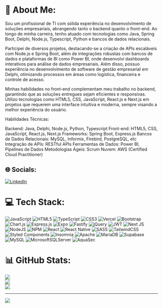 # 💫 About Me:
Sou um profissional de TI com sólida experiência no desenvolvimento de soluções empresariais, abrangendo tanto o backend quanto o front-end. Ao longo de minha carreira, tenho atuado com tecnologias como Java, Spring Boot, Delphi, Node.js, Typescript, Python e bancos de dados relacionais.

Participei de diversos projetos, destacando-se a criação de APIs escaláveis com Node.js e Spring Boot, além de integrações robustas com bancos de dados e plataformas de BI como Power BI, onde desenvolvi dashboards interativos para análise de dados empresariais. Além disso, possuo experiência no desenvolvimento de software de gestão empresarial em Delphi, otimizando processos em áreas como logística, financeira e controle de acesso.

Minhas habilidades no front-end complementam meu trabalho no backend, garantindo que as soluções entregues sejam eficientes e responsivas. Utilizo tecnologias como HTML5, CSS, JavaScript, React.js e Next.js em projetos que requerem uma interface intuitiva e moderna, sempre visando a melhor experiência do usuário.

Habilidades Técnicas:

Backend: Java, Delphi, Node.js, Python, Typescript
Front-end: HTML5, CSS, JavaScript, React.js, Next.js
Frameworks: Spring Boot, Express.js
Bancos de Dados Relacionais: MySQL, Informix, Firebird, PostgreSQL, etc
Integração de APIs: RESTful APIs
Ferramentas de Dados: Power BI, Pipelines de Dados
Metodologias Ágeis: Scrum
Nuvem: AWS (Certified Cloud Practitioner)


## 🌐 Socials:
[![LinkedIn](https://img.shields.io/badge/LinkedIn-%230077B5.svg?logo=linkedin&logoColor=white)](https://linkedin.com/in/ramon-ferreira-1aab29b8) 

# 💻 Tech Stack:
![JavaScript](https://img.shields.io/badge/javascript-%23323330.svg?style=for-the-badge&logo=javascript&logoColor=%23F7DF1E) ![HTML5](https://img.shields.io/badge/html5-%23E34F26.svg?style=for-the-badge&logo=html5&logoColor=white) ![TypeScript](https://img.shields.io/badge/typescript-%23007ACC.svg?style=for-the-badge&logo=typescript&logoColor=white) ![CSS3](https://img.shields.io/badge/css3-%231572B6.svg?style=for-the-badge&logo=css3&logoColor=white) ![Vercel](https://img.shields.io/badge/vercel-%23000000.svg?style=for-the-badge&logo=vercel&logoColor=white) ![Bootstrap](https://img.shields.io/badge/bootstrap-%23563D7C.svg?style=for-the-badge&logo=bootstrap&logoColor=white) ![Chart.js](https://img.shields.io/badge/chart.js-F5788D.svg?style=for-the-badge&logo=chart.js&logoColor=white) ![Express.js](https://img.shields.io/badge/express.js-%23404d59.svg?style=for-the-badge&logo=express&logoColor=%2361DAFB) ![Expo](https://img.shields.io/badge/expo-1C1E24?style=for-the-badge&logo=expo&logoColor=#D04A37) ![Fastify](https://img.shields.io/badge/fastify-%23000000.svg?style=for-the-badge&logo=fastify&logoColor=white) ![jQuery](https://img.shields.io/badge/jquery-%230769AD.svg?style=for-the-badge&logo=jquery&logoColor=white) ![JWT](https://img.shields.io/badge/JWT-black?style=for-the-badge&logo=JSON%20web%20tokens) ![Next JS](https://img.shields.io/badge/Next-black?style=for-the-badge&logo=next.js&logoColor=white) ![NodeJS](https://img.shields.io/badge/node.js-6DA55F?style=for-the-badge&logo=node.js&logoColor=white) ![NPM](https://img.shields.io/badge/NPM-%23000000.svg?style=for-the-badge&logo=npm&logoColor=white) ![React](https://img.shields.io/badge/react-%2320232a.svg?style=for-the-badge&logo=react&logoColor=%2361DAFB) ![React Native](https://img.shields.io/badge/react_native-%2320232a.svg?style=for-the-badge&logo=react&logoColor=%2361DAFB) ![SASS](https://img.shields.io/badge/SASS-hotpink.svg?style=for-the-badge&logo=SASS&logoColor=white) ![TailwindCSS](https://img.shields.io/badge/tailwindcss-%2338B2AC.svg?style=for-the-badge&logo=tailwind-css&logoColor=white) ![Styled Components](https://img.shields.io/badge/styled--components-DB7093?style=for-the-badge&logo=styled-components&logoColor=white) ![Insomnia](https://img.shields.io/badge/Insomnia-black?style=for-the-badge&logo=insomnia&logoColor=5849BE) ![Apache](https://img.shields.io/badge/apache-%23D42029.svg?style=for-the-badge&logo=apache&logoColor=white) ![MariaDB](https://img.shields.io/badge/MariaDB-003545?style=for-the-badge&logo=mariadb&logoColor=white) 	![Supabase](https://img.shields.io/badge/Supabase-3ECF8E?style=for-the-badge&logo=supabase&logoColor=white) ![MySQL](https://img.shields.io/badge/mysql-%2300f.svg?style=for-the-badge&logo=mysql&logoColor=white) ![MicrosoftSQLServer](https://img.shields.io/badge/Microsoft%20SQL%20Sever-CC2927?style=for-the-badge&logo=microsoft%20sql%20server&logoColor=white) ![AquaSec](https://img.shields.io/badge/aqua-%231904DA.svg?style=for-the-badge&logo=aqua&logoColor=#0018A8)
# 📊 GitHub Stats:
![](https://github-readme-stats.vercel.app/api?username=RamonDFerreira&theme=react&hide_border=false&include_all_commits=false&count_private=false)<br/>
![](https://github-readme-streak-stats.herokuapp.com/?user=RamonDFerreira&theme=react&hide_border=false)<br/>
![](https://github-readme-stats.vercel.app/api/top-langs/?username=RamonDFerreira&theme=react&hide_border=false&include_all_commits=false&count_private=false&layout=compact)

---
[![](https://visitcount.itsvg.in/api?id=RamonDFerreira&icon=0&color=1)](https://visitcount.itsvg.in)

<!-- Proudly created with GPRM ( https://gprm.itsvg.in ) -->
